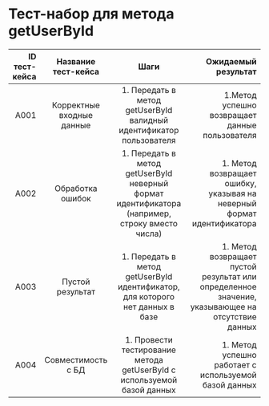 # Тест-набор для метода getUserById
| ID тест-кейса | Название тест-кейса | Шаги | Ожидаемый результат |
| ------------: | :----------------------: | :-----------------------------------: | ---------------------------------------------------------: |
|A001|Корректные входные данные|1. Передать в метод getUserById валидный идентификатор пользователя|1.Метод успешно возвращает данные пользователя|
|A002|Обработка ошибок|1. Передать в метод getUserById неверный формат идентификатора (например, строку вместо числа)|1. Метод возвращает ошибку, указывая на неверный формат идентификатора|
|A003|Пустой результат|1. Передать в метод getUserById идентификатор, для которого нет данных в базе|1. Метод возвращает пустой результат или определенное значение, указывающее на отсутствие данных|
|A004|Совместимость с БД|1. Провести тестирование метода getUserById с используемой базой данных|1. Метод успешно работает с используемой базой данных|
